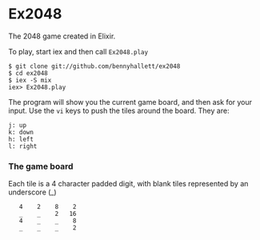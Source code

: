 Ex2048
======

The 2048 game created in Elixir.

To play, start iex and then call `Ex2048.play`

    $ git clone git://github.com/bennyhallett/ex2048
    $ cd ex2048
    $ iex -S mix
    iex> Ex2048.play

The program will show you the current game board, and then ask for your input.
Use the `vi` keys to push the tiles around the board. They are:

    j: up
    k: down
    h: left
    l: right

### The game board

Each tile is a 4 character padded digit, with blank tiles represented by an
underscore (_)

       4    2    8    2
       _    _    2   16
       4    _    _    8
       _    _    _    2
